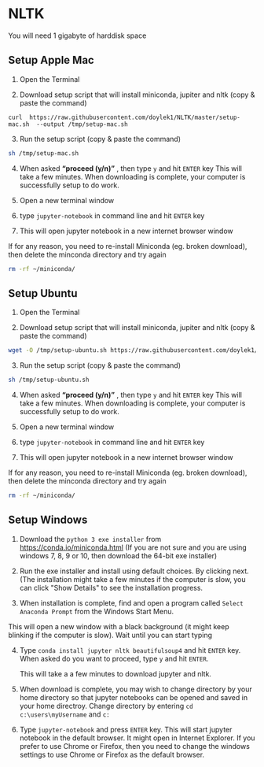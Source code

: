 # NLTK

You will need 1 gigabyte of harddisk space

## Setup Apple Mac 

1) Open the Terminal

2) Download setup script that will install miniconda, jupiter and nltk (copy & paste the command)

```
curl  https://raw.githubusercontent.com/doylek1/NLTK/master/setup-mac.sh  --output /tmp/setup-mac.sh
```

3) Run the setup script (copy & paste the command)
```sh
sh /tmp/setup-mac.sh
```

4) When asked **“proceed (y/n)”**  , then type `y` and hit `ENTER` key
    This will take a few minutes.  When downloading is complete, your computer is successfully setup to do work.  




5) Open a new terminal window

6) type `jupyter-notebook` in command line and hit `ENTER` key

7) This will open jupyter notebook in a new internet browser window



If for any reason, you need to re-install Miniconda (eg. broken download), then delete the minconda directory and try again

```sh
rm -rf ~/miniconda/
```

## Setup Ubuntu

1) Open the Terminal

2) Download setup script that will install miniconda, jupiter and nltk (copy & paste the command)
```sh
wget -O /tmp/setup-ubuntu.sh https://raw.githubusercontent.com/doylek1/NLTK/master/setup-ubuntu.sh
```

3) Run the setup script (copy & paste the command)
```sh
sh /tmp/setup-ubuntu.sh
```

4) When asked **“proceed (y/n)”**  , then type `y` and hit `ENTER` key
    This will take a few minutes.  When downloading is complete, your computer is successfully setup to do work.  




5) Open a new terminal window

6) type `jupyter-notebook` in command line and hit `ENTER` key

7) This will open jupyter notebook in a new internet browser window



If for any reason, you need to re-install Miniconda (eg. broken download), then delete the minconda directory and try again

```sh
rm -rf ~/miniconda/
```

## Setup Windows


1) Download the `python 3 exe installer` from https://conda.io/miniconda.html (If you are not sure and you are using windows 7, 8, 9 or 10, then download the 64-bit exe installer)

2) Run the exe installer and install using default choices.  By clicking next.  (The installation might take a few minutes if the computer is slow, you can click "Show Details" to see the installation progress.

3) When installation is complete, find and open a program called `Select Anaconda Prompt` from the Windows Start Menu. 

This will open a new window with a black background (it might keep blinking if the computer is slow).  Wait until you can start typing

4) Type `conda install jupyter nltk beautifulsoup4` and hit `ENTER` key.  When asked do you want to proceed, type `y` and hit `ENTER`.
   
   This will take a a few minutes to download jupyter and nltk.
   
5) When download is complete, you may wish to change directory by your home directory so that jupyter notebooks can be opened and saved in your home directroy.  Change directory by entering  `cd c:\users\myUsername` and `c:`    

6) Type `jupyter-notebook` and press `ENTER` key.    This will start jupyter notebook in the default browser.  It might open in Internet Explorer.  If you prefer to use Chrome or Firefox, then you need to change the windows settings to use Chrome or Firefox as the default browser.    

